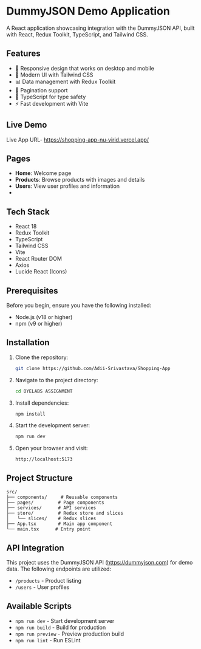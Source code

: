# DummyJSON Demo Application

A React application showcasing integration with the DummyJSON API, built with React, Redux Toolkit, TypeScript, and Tailwind CSS.

## Features

- 📱 Responsive design that works on desktop and mobile
- 🎨 Modern UI with Tailwind CSS
- 📊 Data management with Redux Toolkit
- 🔄 Pagination support
- 🎯 TypeScript for type safety
- ⚡ Fast development with Vite

## Live Demo
Live App URL- https://shopping-app-nu-virid.vercel.app/


## Pages

- **Home**: Welcome page
- **Products**: Browse products with images and details
- **Users**: View user profiles and information
- 

## Tech Stack

- React 18
- Redux Toolkit
- TypeScript
- Tailwind CSS
- Vite
- React Router DOM
- Axios
- Lucide React (Icons)

## Prerequisites

Before you begin, ensure you have the following installed:
- Node.js (v18 or higher)
- npm (v9 or higher)

## Installation

1. Clone the repository:
   ```bash
   git clone https://github.com/Adii-Srivastava/Shopping-App
   ```

2. Navigate to the project directory:
   ```bash
   cd OYELABS ASSIGNMENT
   ```

3. Install dependencies:
   ```bash
   npm install
   ```

4. Start the development server:
   ```bash
   npm run dev
   ```

5. Open your browser and visit:
   ```
   http://localhost:5173
   ```

## Project Structure

```
src/
├── components/     # Reusable components
├── pages/         # Page components
├── services/      # API services
├── store/         # Redux store and slices
│   └── slices/    # Redux slices
├── App.tsx        # Main app component
└── main.tsx      # Entry point
```

## API Integration

This project uses the DummyJSON API (https://dummyjson.com) for demo data. The following endpoints are utilized:

- `/products` - Product listing
- `/users` - User profiles

## Available Scripts

- `npm run dev` - Start development server
- `npm run build` - Build for production
- `npm run preview` - Preview production build
- `npm run lint` - Run ESLint
